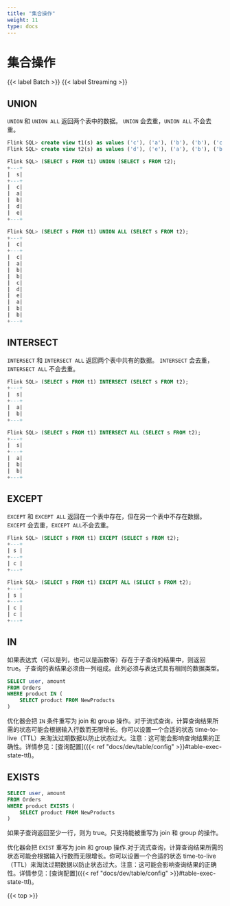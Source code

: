 ```yaml
---
title: "集合操作"
weight: 11
type: docs
---
```

<!--
Licensed to the Apache Software Foundation (ASF) under one
or more contributor license agreements.  See the NOTICE file
distributed with this work for additional information
regarding copyright ownership.  The ASF licenses this file
to you under the Apache License, Version 2.0 (the
"License"); you may not use this file except in compliance
with the License.  You may obtain a copy of the License at

  http://www.apache.org/licenses/LICENSE-2.0

Unless required by applicable law or agreed to in writing,
software distributed under the License is distributed on an
"AS IS" BASIS, WITHOUT WARRANTIES OR CONDITIONS OF ANY
KIND, either express or implied.  See the License for the
specific language governing permissions and limitations
under the License.
-->

# 集合操作
{{< label Batch >}} {{< label Streaming >}}

## UNION

`UNION` 和 `UNION ALL` 返回两个表中的数据。
`UNION` 会去重，`UNION ALL` 不会去重。

```sql
Flink SQL> create view t1(s) as values ('c'), ('a'), ('b'), ('b'), ('c');
Flink SQL> create view t2(s) as values ('d'), ('e'), ('a'), ('b'), ('b');

Flink SQL> (SELECT s FROM t1) UNION (SELECT s FROM t2);
+---+
|  s|
+---+
|  c|
|  a|
|  b|
|  d|
|  e|
+---+

Flink SQL> (SELECT s FROM t1) UNION ALL (SELECT s FROM t2);
+---+
|  c|
+---+
|  c|
|  a|
|  b|
|  b|
|  c|
|  d|
|  e|
|  a|
|  b|
|  b|
+---+
```

## INTERSECT

`INTERSECT` 和 `INTERSECT ALL` 返回两个表中共有的数据。
`INTERSECT` 会去重，`INTERSECT ALL` 不会去重。

```sql
Flink SQL> (SELECT s FROM t1) INTERSECT (SELECT s FROM t2);
+---+
|  s|
+---+
|  a|
|  b|
+---+

Flink SQL> (SELECT s FROM t1) INTERSECT ALL (SELECT s FROM t2);
+---+
|  s|
+---+
|  a|
|  b|
|  b|
+---+
```

## EXCEPT

`EXCEPT` 和 `EXCEPT ALL` 返回在一个表中存在，但在另一个表中不存在数据。
`EXCEPT` 会去重，`EXCEPT ALL`不会去重。

```sql
Flink SQL> (SELECT s FROM t1) EXCEPT (SELECT s FROM t2);
+---+
| s |
+---+
| c |
+---+

Flink SQL> (SELECT s FROM t1) EXCEPT ALL (SELECT s FROM t2);
+---+
| s |
+---+
| c |
| c |
+---+
```

## IN

如果表达式（可以是列，也可以是函数等）存在于子查询的结果中，则返回 true。子查询的表结果必须由一列组成。此列必须与表达式具有相同的数据类型。

```sql
SELECT user, amount
FROM Orders
WHERE product IN (
    SELECT product FROM NewProducts
)
```

优化器会把 `IN` 条件重写为 join 和 group 操作。对于流式查询，计算查询结果所需的状态可能会根据输入行数而无限增长。你可以设置一个合适的状态 time-to-live（TTL）来淘汰过期数据以防止状态过大。注意：这可能会影响查询结果的正确性。详情参见：[查询配置]({{< ref "docs/dev/table/config" >}}#table-exec-state-ttl)。

## EXISTS

```sql
SELECT user, amount
FROM Orders
WHERE product EXISTS (
    SELECT product FROM NewProducts
)
```

如果子查询返回至少一行，则为 true。只支持能被重写为 join 和 group 的操作。

优化器会把 `EXIST` 重写为 join 和 group 操作.对于流式查询，计算查询结果所需的状态可能会根据输入行数而无限增长。你可以设置一个合适的状态 time-to-live（TTL）来淘汰过期数据以防止状态过大。注意：这可能会影响查询结果的正确性。详情参见：[查询配置]({{< ref "docs/dev/table/config" >}}#table-exec-state-ttl)。

{{< top >}}

